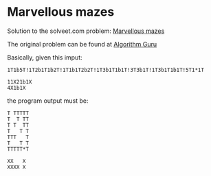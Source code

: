 Marvellous mazes
================

Solution to the solveet.com problem: [Marvellous mazes](http://www.solveet.com/exercises/Dibujando-laberintos/125)

The original problem can be found at [Algorithm Guru](http://algorithmguru.com/content/?viewpage=./contentfiles/showccode.php&id=143&type=r)

Basically, given this imput:

	1T1b5T!1T2b1T1b2T!1T1b1T2b2T!1T3b1T1b1T!3T3b1T!1T3b1T1b1T!5T1*1T
	 
	11X21b1X
	4X1b1X

the program output must be: 

	T TTTTT
	T  T TT
	T T  TT
	T   T T
	TTT   T
	T   T T
	TTTTT*T
	 
	XX   X
	XXXX X
